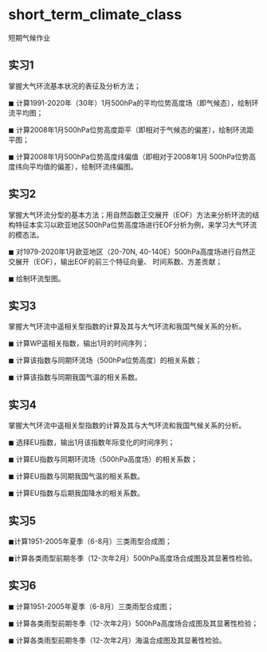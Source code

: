 # short_term_climate_class
短期气候作业
## 实习1

掌握大气环流基本状况的表征及分析方法；

◼ 计算1991-2020年（30年）1月500hPa的平均位势高度场（即气候态），绘制环流平均图； 

◼ 计算2008年1月500hPa位势高度距平（即相对于气候态的偏差），绘制环流距平图； 

◼ 计算2008年1月500hPa位势高度纬偏值（即相对于2008年1月 500hPa位势高度纬向平均值的偏差），绘制环流纬偏图。

## 实习2

掌握大气环流分型的基本方法；用自然函数正交展开（EOF）方法来分析环流的结构特征本实习以欧亚地区500hPa位势高度场进行EOF分析为例，来学习大气环流的模态法。

◼ 对1979-2020年1月欧亚地区（20-70N, 40-140E）500hPa高度场进行自然正交展开（EOF），输出EOF的前三个特征向量、 时间系数、方差贡献； 

◼ 绘制环流型图。

## 实习3

掌握大气环流中遥相关型指数的计算及其与大气环流和我国气候关系的分析。

◼ 计算WP遥相关指数，输出1月的时间序列； 

◼ 计算该指数与同期环流场（500hPa位势高度）的相关系数； 

◼ 计算该指数与同期我国气温的相关系数。

## 实习4

掌握大气环流中遥相关型指数的计算及其与大气环流和我国气候关系的分析。 

◼ 选择EU指数，输出1月该指数年际变化的时间序列； 

◼ 计算EU指数与同期环流场（500hPa高度场）的相关系数； 

◼ 计算EU指数与同期我国气温的相关系数。 

◼ 计算EU指数与后期我国降水的相关系数。

## 实习5

◼计算1951-2005年夏季（6-8月）三类雨型合成图；

◼计算各类雨型前期冬季（12-次年2月）500hPa高度场合成图及其显著性检验。

## 实习6

◼ 计算1951-2005年夏季（6-8月）三类雨型合成图；

◼ 计算各类雨型前期冬季（12-次年2月）500hPa高度场合成图及其显著性检验；

◼ 计算各类雨型前期冬季（12-次年2月）海温合成图及其显著性检验。
